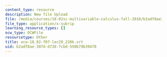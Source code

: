 ```yaml
---
content_type: resource
description: New file Upload
file: /media/courses/18-02sc-multivariable-calculus-fall-2010/b2adf8ae307dd7387cbd550b79b39470_ocw-18_02-f07-lec29_220k.srt
file_type: application/x-subrip
learning_resource_types: []
ocw_type: OCWFile
resourcetype: Other
title: ocw-18_02-f07-lec29_220k.srt
uid: b2adf8ae-307d-d738-7cbd-550b79b39470
---
```

